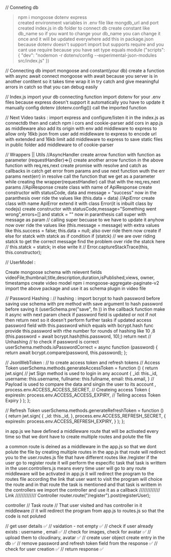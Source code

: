 // Conneting db

> npm i mongoose dotenv express  
> created environment variables in .env file like mongdb_url and port
> created index.js in db folder to connect db
> create constant like db_name so if you want to change your db_name you can change it once and it will be updated everywhere
> add this in package.json because dotenv doesn't support import but supports require and you cant use require because you have set type equals module ("scripts": { "dev": "nodemon -r dotenv/config --experimental-json-modules src/index.js" })

// Connecting db
import mongoose and constant(your db)
create a function with async await
connect mongoose with await because you server is in another contitent so it takes time
wrap it in try catch and give meaningful arrors in catch so that you can debug easily

// Index.js
import your db connecting function
import dotenv for your .env files because express doesn't support it automatically you have to update it manually
config dotenv (dotenv.config())
call the imported function

// Next Video tasks :
import express and configure/listen it in the index.js as connectdb then and catch
npm i cors and cookie-parser
add cors in app.js as middleware also add its origin with env
add middleware to express to allow only 16kb json from user
add middleware to express to encode url with extended and 16kb limit
add middleware to express to save static files in public folder
add middleware to of cookie-parser

// Wrappers || Utils
//AsyncHandler
create arrow function with function as parameter (requestHandler)=>{}
create another arrow function in the above function with req,res,next
create promise with resolve and catch as callbacks
in catch get error from params and use next function wuth the err params next(err)
in resolve call the function that we get as a parameter while creating the wrapper(requestHandler) call that with the req,res,next params
//ApiResponse
create class with name of ApiResponse
create constructor with statusCode, data and message = "success"
now in the paranthesis over ride the values like (this.data = data)
//ApiError
create class with name ApiError extend it with class Error(it is inbuilt class by nodejs)
create constructor with statusCode,message="Something went wrong",errors=[] and statck = ""
now in paranthesis call super with message as param // calling super becuase to we have to update it anyhow
now over ride the values like (this.message = message) with extra values like this.success = false; this.data = null; also over ride them
now create if else for statck with statck as if condition if (statck) // we are over riding statck to get the correct message find the problem
over ride the statck here // this.statck = statck;
in else write it // Error.captureStackTrace(this, this.constructor);

// UserModel :

Create mongoose schema with relevent fields videoFile,thumbnail,title,description,duration,isPublished,views, owner, timestamps
create video model
npm i mongoose-aggregate-paginate-v2
import the above package and use it as schema plugin in video file

// Password Hashing :
// hashing :
import bcrypt to hash password before saving
use schema with pre method with save argument to hash password before saving it (userSchema.pre("save", fn ))
in the callback function make it async with next param
check if password field is updated or not if not then return next so it doesn't perform further tasks
if updated access password field with this.password
which equals with bcrypt.hash func provide this.password with rthe number for rounds of hashing like 10 ,8 (this.password = await bcrypt.hash(this.password, 10);)
return next
// Unhashing // to check if password is correct
userSchema.methods.isPasswordCorrect = async function (password) {
return await bcrypt.compare(password, this.password);
};

// JsonWebToken : // to create access token and refresh tokens
// Access Token
userSchema.methods.generateAccessToken = function () {
return jwt.sign( // jwt Sign method is used to login in any account
{
\_id: this.\_id,
username: this.username,
fullname: this.fullname,
email: this.email,
} // Payload is used to compare the data and singin the user to its account
,
process.env.ACCESS_ACCESS_SECRET, // Createing access Token
{
expiresIn: process.env.ACCESS_ACCESS_EXPIRY, // Telling access Token Expiry
}
);
};

// Refresh Token
userSchema.methods.generateRefreshToken = function () {
return jwt.sign(
{
\_id: this.\_id,
},
process.env.ACCESS_REFRESH_SECRET,
{
expiresIn: process.env.ACCESS_REFRESH_EXPIRY,
}
);
};

<!-- Routers and controllers  -->

in app.js we have defined a middleware route that will be activated every time so that we dont have to create multiple routes and polute the file

a common route is deined as a middleware in the app.js so that we dont polute the file by creating multiple routes in the app.js
that route will redirect you to the user.routes.js file that have different routes
like /register if the user go to register route it will perform the especific task that task is writtem in the user.controllers.js
means every time user will go to any route middleware will be activated in app.js it will redirect the program to the routes file according the link that user want to visit the program will choice the route and in that route the task is mentioned and that task is writtem in the controllers we import the controller and use it as a callback
///////////// Link ///////////// Controller
router.route("/register").post(registerUser);

controller // Task
route // That user visited and has controller in it
middleware // it will redirect the program from app.js to routes.js so that the code is not poluted

<!-- Registeration : -->

// get user details ✅
// vaidation - not empty ✅
// check if user already exists : username , email ✅
// check for images, check for avatar ✅
// upload them to cloudinary, avatar ✅
// create user object create entry in the db ✅
// remove password and refresh token field from the response ✅
// check for user creation ✅
// return response ✅
